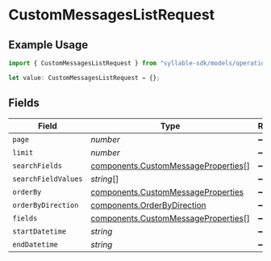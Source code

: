 # CustomMessagesListRequest

## Example Usage

```typescript
import { CustomMessagesListRequest } from "syllable-sdk/models/operations";

let value: CustomMessagesListRequest = {};
```

## Fields

| Field                                                                                      | Type                                                                                       | Required                                                                                   | Description                                                                                |
| ------------------------------------------------------------------------------------------ | ------------------------------------------------------------------------------------------ | ------------------------------------------------------------------------------------------ | ------------------------------------------------------------------------------------------ |
| `page`                                                                                     | *number*                                                                                   | :heavy_minus_sign:                                                                         | N/A                                                                                        |
| `limit`                                                                                    | *number*                                                                                   | :heavy_minus_sign:                                                                         | N/A                                                                                        |
| `searchFields`                                                                             | [components.CustomMessageProperties](../../models/components/custommessageproperties.md)[] | :heavy_minus_sign:                                                                         | N/A                                                                                        |
| `searchFieldValues`                                                                        | *string*[]                                                                                 | :heavy_minus_sign:                                                                         | N/A                                                                                        |
| `orderBy`                                                                                  | [components.CustomMessageProperties](../../models/components/custommessageproperties.md)   | :heavy_minus_sign:                                                                         | N/A                                                                                        |
| `orderByDirection`                                                                         | [components.OrderByDirection](../../models/components/orderbydirection.md)                 | :heavy_minus_sign:                                                                         | N/A                                                                                        |
| `fields`                                                                                   | [components.CustomMessageProperties](../../models/components/custommessageproperties.md)[] | :heavy_minus_sign:                                                                         | N/A                                                                                        |
| `startDatetime`                                                                            | *string*                                                                                   | :heavy_minus_sign:                                                                         | N/A                                                                                        |
| `endDatetime`                                                                              | *string*                                                                                   | :heavy_minus_sign:                                                                         | N/A                                                                                        |